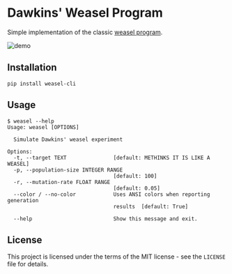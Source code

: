 # Dawkins' Weasel Program

Simple implementation of the classic [weasel program](https://en.wikipedia.org/wiki/Weasel_program).

![demo](https://raw.githubusercontent.com/wdsrocha/weasel-cli/master/demo.png)

## Installation

`pip install weasel-cli`

## Usage

```
$ weasel --help
Usage: weasel [OPTIONS]

  Simulate Dawkins' weasel experiment

Options:
  -t, --target TEXT               [default: METHINKS IT IS LIKE A WEASEL]
  -p, --population-size INTEGER RANGE
                                  [default: 100]
  -r, --mutation-rate FLOAT RANGE
                                  [default: 0.05]
  --color / --no-color            Uses ANSI colors when reporting generation
                                  results  [default: True]

  --help                          Show this message and exit.
```

## License

This project is licensed under the terms of the MIT license - see the `LICENSE` file for details.
